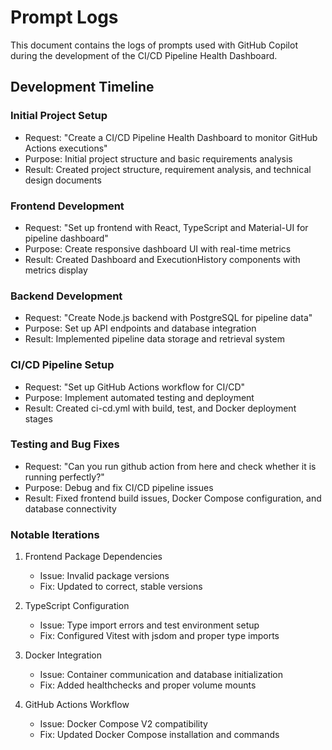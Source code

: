 # Prompt Logs

This document contains the logs of prompts used with GitHub Copilot during the development of the CI/CD Pipeline Health Dashboard.

## Development Timeline

### Initial Project Setup
- Request: "Create a CI/CD Pipeline Health Dashboard to monitor GitHub Actions executions"
- Purpose: Initial project structure and basic requirements analysis
- Result: Created project structure, requirement analysis, and technical design documents

### Frontend Development
- Request: "Set up frontend with React, TypeScript and Material-UI for pipeline dashboard"
- Purpose: Create responsive dashboard UI with real-time metrics
- Result: Created Dashboard and ExecutionHistory components with metrics display

### Backend Development
- Request: "Create Node.js backend with PostgreSQL for pipeline data"
- Purpose: Set up API endpoints and database integration
- Result: Implemented pipeline data storage and retrieval system

### CI/CD Pipeline Setup
- Request: "Set up GitHub Actions workflow for CI/CD"
- Purpose: Implement automated testing and deployment
- Result: Created ci-cd.yml with build, test, and Docker deployment stages

### Testing and Bug Fixes
- Request: "Can you run github action from here and check whether it is running perfectly?"
- Purpose: Debug and fix CI/CD pipeline issues
- Result: Fixed frontend build issues, Docker Compose configuration, and database connectivity

### Notable Iterations
1. Frontend Package Dependencies
   - Issue: Invalid package versions
   - Fix: Updated to correct, stable versions

2. TypeScript Configuration
   - Issue: Type import errors and test environment setup
   - Fix: Configured Vitest with jsdom and proper type imports

3. Docker Integration
   - Issue: Container communication and database initialization
   - Fix: Added healthchecks and proper volume mounts

4. GitHub Actions Workflow
   - Issue: Docker Compose V2 compatibility
   - Fix: Updated Docker Compose installation and commands
